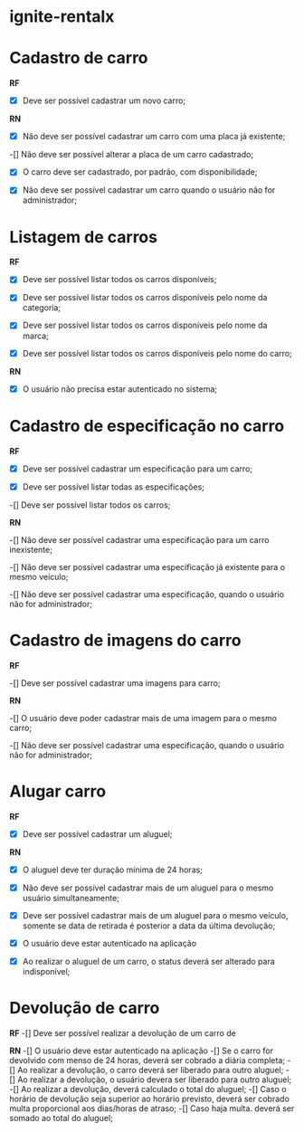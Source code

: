 # ignite-rentalx

# Cadastro de carro

**RF**

-[x] Deve ser possível cadastrar um novo carro;


**RN**

-[x] Não deve ser possível cadastrar um carro com uma placa já existente;

-[] Não deve ser possível alterar a placa de um carro cadastrado;

-[x] O carro deve ser cadastrado, por padrão, com disponibilidade;

-[x] Não deve ser possível cadastrar um carro quando o usuário não for administrador;

# Listagem de carros

**RF**

-[x] Deve ser possível listar todos os carros disponíveis;

-[x] Deve ser possível listar todos os carros disponíveis pelo nome da categoria; 

-[x] Deve ser possível listar todos os carros disponíveis pelo nome da marca; 

-[x] Deve ser possível listar todos os carros disponíveis pelo nome do carro; 

**RN**

-[x] O usuário não precisa estar autenticado no sistema;

# Cadastro de especificação no carro

**RF**

-[x] Deve ser possível cadastrar um especificação para um carro;

-[x] Deve ser possível listar todas as especificações;

-[] Deve ser possível listar todos os carros;

**RN**

-[] Não deve ser possível cadastrar uma especificação para um carro inexistente;

-[] Não deve ser possível cadastrar uma especificação já existente para o mesmo veículo;

-[] Não deve ser possível cadastrar uma especificação, quando o usuário não for administrador;

# Cadastro de imagens do carro

**RF**

-[] Deve ser possível cadastrar uma imagens para carro;

**RN**

-[] O usuário deve poder cadastrar mais de uma imagem para o mesmo carro;

-[] Não deve ser possível cadastrar uma especificação, quando o usuário não for administrador;

# Alugar carro

**RF**

-[x] Deve ser possível cadastrar um aluguel;

**RN**

-[x] O aluguel deve ter duração mínima de 24 horas;

-[x] Não deve ser possível cadastrar mais de um aluguel para o mesmo usuário simultaneamente;

-[x] Deve ser possível cadastrar mais de um aluguel para o mesmo veículo, somente se data de retirada é posterior a data da última devolução;

-[x] O usuário deve estar autenticado na aplicação

-[x] Ao realizar o aluguel de um carro, o status deverá ser alterado para indisponível; 

# Devolução de carro

**RF**
-[] Deve ser possível realizar a devolução de um carro de

**RN**
-[] O usuário deve estar autenticado na aplicação
-[] Se o carro for devolvido com menso de 24 horas, deverá ser cobrado a diária completa;
-[] Ao realizar a devolução, o carro deverá ser liberado para outro aluguel;
-[] Ao realizar a devolução, o usuário devera ser liberado para outro aluguel;
-[] Ao realizar a devolução, deverá calculado o total do aluguel;
-[] Caso o horário de devolução seja superior ao horário previsto, deverá ser cobrado multa proporcional aos dias/horas de atraso;
-[] Caso haja multa. deverá ser somado ao total do aluguel;